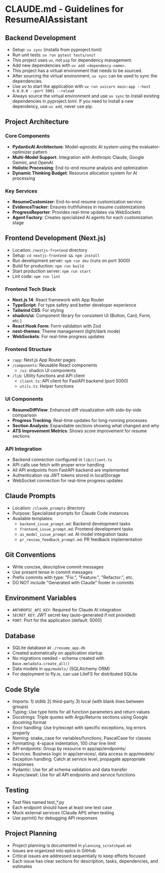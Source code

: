 # CLAUDE.md - Guidelines for ResumeAIAssistant

## Backend Development
- Setup: `uv sync` (installs from pyproject.toml)
- Run unit tests: `uv run pytest tests/unit`
- This project uses `uv`, not `pip` for dependency management.
- Add new dependencies with `uv add <dependency-name>`.
- This project has a virtual environment that needs to be sourced.
- After sourcing the virtual environment, `uv sync` can be used to sync the dependencies.
- Use uv to start the application with `uv run uvicorn main:app --host 0.0.0.0 --port 5001 --reload`
- Always source the virtual environment and use `uv sync` to install existing dependencies in pyproject.toml. If you need to install a new dependency, use `uv add`, never use pip.

## Project Architecture

### Core Components
- **PydanticAI Architecture**: Model-agnostic AI system using the evaluator-optimizer pattern
- **Multi-Model Support**: Integration with Anthropic Claude, Google Gemini, and OpenAI
- **Holistic Processing**: End-to-end resume analysis and optimization
- **Dynamic Thinking Budget**: Resource allocation system for AI processing

### Key Services
- **ResumeCustomizer**: End-to-end resume customization service
- **EvidenceTracker**: Ensures truthfulness in resume customizations
- **ProgressReporter**: Provides real-time updates via WebSockets
- **Agent Factory**: Creates specialized AI agents for each customization stage

## Frontend Development (Next.js)
- Location: `/nextjs-frontend` directory
- Setup: `cd nextjs-frontend && npm install`
- Run development server: `npm run dev` (runs on port 3000)
- Build for production: `npm run build`
- Start production server: `npm run start`
- Lint code: `npm run lint`

### Frontend Tech Stack
- **Next.js 14**: React framework with App Router
- **TypeScript**: For type safety and better developer experience
- **Tailwind CSS**: For styling
- **shadcn/ui**: Component library for consistent UI (Button, Card, Form, etc.)
- **React Hook Form**: Form validation with Zod
- **next-themes**: Theme management (light/dark mode)
- **WebSockets**: For real-time progress updates

### Frontend Structure
- `/app`: Next.js App Router pages
- `/components`: Reusable React components
  - `/ui`: shadcn UI components
- `/lib`: Utility functions and API client
  - `client.ts`: API client for FastAPI backend (port 5000)
  - `utils.ts`: Helper functions

### UI Components
- **ResumeDiffView**: Enhanced diff visualization with side-by-side comparison
- **Progress Tracking**: Real-time updates for long-running processes
- **Section Analysis**: Expandable sections showing what changed and why
- **ATS Improvement Metrics**: Shows score improvement for resume sections

### API Integration
- Backend connection configured in `lib/client.ts`
- API calls use fetch with proper error handling
- All API endpoints from FastAPI backend are implemented
- Authentication via JWT tokens stored in localStorage
- WebSocket connection for real-time progress updates

## Claude Prompts
- Location: `/claude_prompts` directory
- Purpose: Specialized prompts for Claude Code instances
- Available templates:
  - `backend_issue_prompt.md`: Backend development tasks
  - `frontend_issue_prompt.md`: Frontend development tasks
  - `ai_model_issue_prompt.md`: AI model integration tasks
  - `pr_review_feedback_prompt.md`: PR feedback implementation

## Git Conventions
- Write concise, descriptive commit messages
- Use present tense in commit messages
- Prefix commits with type: "Fix:", "Feature:", "Refactor:", etc.
- DO NOT include "Generated with Claude" footer in commits

## Environment Variables
- `ANTHROPIC_API_KEY`: Required for Claude AI integration
- `SECRET_KEY`: JWT secret key (auto-generated if not provided)
- `PORT`: Port for the application (default: 5000)

## Database
- SQLite database at `./resume_app.db`
- Created automatically on application startup
- No migrations needed - schema created with `Base.metadata.create_all()`
- Data models in `app/models/` (SQLAlchemy ORM)
- For deployment to fly.io, can use LiteFS for distributed SQLite

## Code Style
- Imports: 1) stdlib 2) third-party 3) local (with blank lines between groups)
- Typing: Use type hints for all function parameters and return values
- Docstrings: Triple quotes with Args/Returns sections using Google docstring format
- Error handling: Use try/except with specific exceptions, log errors properly
- Naming: snake_case for variables/functions, PascalCase for classes
- Formatting: 4-space indentation, 100 char line limit
- API endpoints: Group by resource in app/api/endpoints/
- Services: Business logic in app/services/, data access in app/models/
- Exception handling: Catch at service level, propagate appropriate responses
- Pydantic: Use for all schema validation and data transfer
- Async/await: Use for all API endpoints and service functions

## Testing
- Test files named test_*.py
- Each endpoint should have at least one test case
- Mock external services (Claude API) when testing
- Use pprint() for debugging API responses

## Project Planning
- Project planning is documented in `planning_scratchpad.md`
- Issues are organized into epics in GitHub
- Critical issues are addressed sequentially to keep efforts focused
- Each issue has clear sections for description, tasks, dependencies, and estimates
